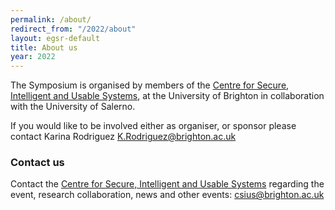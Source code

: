 ```yaml
---
permalink: /about/
redirect_from: "/2022/about"
layout: egsr-default
title: About us
year: 2022
---
```


The Symposium is organised by members of the [Centre for Secure, Intelligent and Usable Systems](https://www.brighton.ac.uk/csius), at the University of Brighton in collaboration with the University of Salerno.

If you would like to be involved either as organiser, or sponsor please contact Karina Rodriguez [K.Rodriguez@brighton.ac.uk](mailto:K.Rodriguez@brighton.ac.uk?subject=ODAK%20Event%20Enquiry)

### Contact us
Contact the [Centre for Secure, Intelligent and Usable Systems](https://www.brighton.ac.uk/csius) regarding the event, research collaboration, news and other events: [csius@brighton.ac.uk](mailto:CSIUS@brighton.ac.uk?subject=ODAK%20CSIUS%20Enquiry)


<!--<p><i>Due to the developing COVID-19 situation, we have pushed back the research papers abstract deadline to Monday April 13 and the paper submission deadline to April 17.<br>
Furthermore, this year’s EGSR will take place completely virtually. We are currently evaluating available options for remote attendance and the format and details for this are still being worked out. Authors of accepted papers this year will be asked to present their work remotely. We encourage authors to submit work to EGSR despite the altered circumstances of a virtual EGSR meeting.</i></p>
Please see the <a href="/faq">EGSR 2020 FAQ</a> for information about COVID-19 and changes to the conference this year.-->

<!-- ### Eurographics Symposium on Rendering
 The 31st edition of Eurographics Symposium on Rendering will be held virtually from June 30th to July 3rd, 2020. EGSR 2020 is being jointly organized by the <a href='https://wp.doc.ic.ac.uk/rgi/'>Realistic Graphics and Imaging group</a> at Imperial College and the <a href='http://vecg.cs.ucl.ac.uk/'>Virtual Environments and Computer Graphics group</a> at University College London (UCL). EGSR will be preceded by the 8th annual Workshop on Material Appearance Modeling (MAM) on June 29th, which will also be held virtually. -->